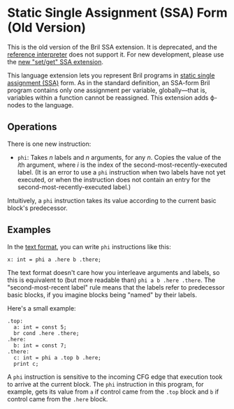 # Static Single Assignment (SSA) Form (Old Version)

<div class="warning">

This is the old version of the Bril SSA extension.
It is deprecated, and the [reference interpreter](../tools/interp.md) does not support it.
For new development, please use the [new "set/get" SSA extension][ssa2].

</div>

This language extension lets you represent Bril programs in [static single assignment (SSA)][ssa] form.
As in the standard definition, an SSA-form Bril program contains only one assignment per variable, globally—that is, variables within a function cannot be reassigned.
This extension adds ϕ-nodes to the language.

[ssa]: https://en.wikipedia.org/wiki/Static_single_assignment_form
[ssa2]: ./ssa2.md

Operations
----------

There is one new instruction:

- `phi`:
  Takes *n* labels and *n* arguments, for any *n*.
  Copies the value of the *i*th argument, where *i* is the index of the second-most-recently-executed label.
  (It is an error to use a `phi` instruction when two labels have not yet executed, or when the instruction does not contain an entry for the second-most-recently-executed label.)

Intuitively, a `phi` instruction takes its value according to the current basic block's predecessor.

Examples
--------

In the [text format](../tools/text.md), you can write `phi` instructions like this:

    x: int = phi a .here b .there;

The text format doesn't care how you interleave arguments and labels, so this is equivalent to (but more readable than) `phi a b .here .there`.
The "second-most-recent label" rule means that the labels refer to predecessor basic blocks, if you imagine blocks being "named" by their labels.

Here's a small example:

    .top:
      a: int = const 5;
      br cond .here .there;
    .here:
      b: int = const 7;
    .there:
      c: int = phi a .top b .here;
      print c;

A `phi` instruction is sensitive to the incoming CFG edge that execution took to arrive at the current block.
The `phi` instruction in this program, for example, gets its value from `a` if control came from the `.top` block and `b` if control came from the `.here` block.
